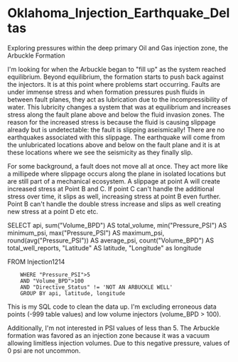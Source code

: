 # Oklahoma_Injection_Earthquake_Deltas
Exploring pressures within the deep primary Oil and Gas injection zone, the Arbuckle Formation 

I'm looking for when the Arbuckle began to "fill up" as the system reached equilibrium. Beyond equilibrium, the formation starts to push back against the injectors. It is at this point where problems start occurring. Faults are under immense stress and when formation pressures push fluids in between fault planes, they act as lubrication due to the incompressibility of water. This lubricity changes a system that was at equilibrium and increases stress along the fault plane above and below the fluid invasion zones. The reason for the increased stress is because the fluid is causing slippage already but is undetectable: the fault is slipping aseismically! There are no earthquakes associated with this slippage. The earthquake will come from the unlubricated locations above and below on the fault plane and it is at these locations where we see the seismicity as they finally slip.

For some background, a fault does not move all at once. They act more like a millipede where slippage occurs along the plane in isolated locations but are still part of a mechanical ecosystem. A slippage at point A will create increased stress at Point B and C. If point C can't handle the additional stress over time, it slips as well, increasing stress at point B even further. Point B can't handle the double stress increase and slips as well creating new stress at a point D etc etc.



SELECT api, sum("Volume_BPD") AS total_volume, min("Pressure_PSI") AS minimum_psi, 
max("Pressure_PSI") AS maximum_psi, round(avg("Pressure_PSI")) AS average_psi, count("Volume_BPD") AS total_well_reports,
"Latitude" AS latitude, "Longitude" as longitude

FROM Injection1214

		WHERE "Pressure_PSI">5
		AND "Volume_BPD">100
		AND "Directive_Status" != 'NOT AN ARBUCKLE WELL'
		GROUP BY api, latitude, longitude

This is my SQL code to clean the data up. I'm excluding erroneous data points (-999 table values) and low volume injectors (volume_BPD > 100).

Additionally, I'm not interested in PSI values of less than 5. The Arbuckle formation was favored as an injection zone because it was a vacuum allowing limitless injection volumes. Due to this negative pressure, values of 0 psi are not uncommon.
